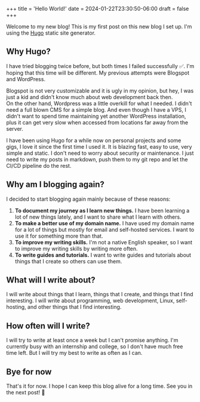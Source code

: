 +++
title = 'Hello World!'
date = 2024-01-22T23:30:50-06:00
draft = false
+++

Welcome to my new blog! This is my first post on this new blog I set up. I'm using the [Hugo](https://gohugo.io/) static site generator.  

## Why Hugo?

I have tried blogging twice before, but both times I failed successfully ✅. I'm hoping that this time will be different. My previous attempts were Blogspot and WordPress.  

Blogspot is not very customizable and it is ugly in my opinion, but hey, I was just a kid and didn't know much about web development back then.  
On the other hand, Wordpress was a little overkill for what I needed. I didn't need a full blown CMS for a simple blog. And even though I have a VPS, I didn't want to spend time maintaining yet another WordPress installation, plus it can get very slow when accessed from locations far away from the server.

I have been using Hugo for a while now on personal projects and some gigs, I love it since the first time I used it. It is blazing fast, easy to use, very simple and static. I don't need to worry about security or maintenance. I just need to write my posts in markdown, push them to my git repo and let the CI/CD pipeline do the rest.

## Why am I blogging again?

I decided to start blogging again mainly because of these reasons:

1. **To document my journey as I learn new things.** I have been learning a lot of new things lately, and I want to share what I learn with others.
2. **To make a better use of my domain name.** I have used my domain name for a lot of things but mostly for email and self-hosted services. I want to use it for something more than that.
3. **To improve my writing skills.** I'm not a native English speaker, so I want to improve my writing skills by writing more often.
4. **To write guides and tutorials.** I want to write guides and tutorials about things that I create so others can use them.

## What will I write about?

I will write about things that I learn, things that I create, and things that I find interesting. I will write about programming, web development, Linux, self-hosting, and other things that I find interesting.

## How often will I write?

I will try to write at least once a week but I can't promise anything. I'm currently busy with an internship and college, so I don't have much free time left. But I will try my best to write as often as I can.

## Bye for now

That's it for now. I hope I can keep this blog alive for a long time. See you in the next post! 👋
